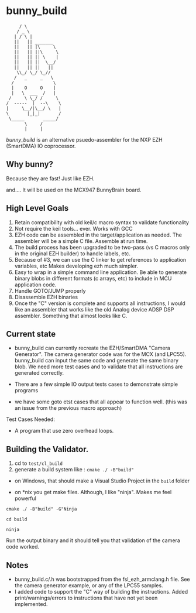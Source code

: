  # bunny_build
 

         / \
        / _ \
       | / \ |
       ||   || _______
       ||   || |\     \
       ||   || ||\     \
       ||   || || \    |
       ||   || ||  \__/
       ||   || ||   ||
        \\_/ \_/ \_//
       /   _     _   \
      /               \
      |    O     O    |
      |   \  ___  /   |
     /     \ \_/ /     \
    /  -----  |  --\    \
    |     \__/|\__/ \   |
    \       |_|_|       /
     \_____       _____/
           \     /
           |     |




*bunny_build* is an alternative psuedo-assembler for the NXP EZH (SmartDMA) IO coprocessor.

## Why bunny?

Because they are fast!  Just like EZH.

and....  It will be used on the MCX947 BunnyBrain board.

## High Level Goals

1. Retain compatibility with old keil/c macro syntax to validate functionality
2. Not require the keil tools... ever.  Works with GCC
3. EZH code can be assembled in the target/application as needed. The assembler will be a simple C file.  Assemble at run time.
4. The build process has been upgraded to be two-pass (vs C macros only in the original EZH builder) to handle labels, etc.  
5. Because of #3, we can use the C linker to get references to application variables, etc  Makes developing ezh much simpler.
6. Easy to wrap in a simple command line application. Be able to generate binary blobs in different formats (c arrays, etc) to include in MCU application code.
6. Handle GOTO/JUMP properly
7. Disassemble EZH binaries
8. Once the "C" version is complete and supports all instructions, I would like an assembler that works like the old Analog device ADSP DSP assembler.   Something that almost looks like C.

## Current state

- bunny_build can currently recreate the EZH/SmartDMA "Camera Generator".  The camera generator code was for the MCX (and LPC55).  bunny_build can input the same code and generate the same binary blob.  We need more test cases and to validate that all instructions are generated correctly.

- There are a few simple IO output tests cases to demonstrate simple programs

- we have some goto etst cases that all appear to function well.  (this was an issue from the previous macro approach)

Test Cases Needed:

- A program that use zero overhead loops.

## Building the Validator.

1. cd to `test/cl_build`
2. generate a build system like : `cmake ./ -B"build"`

- on Windows, that should make a Visual Studio Project in the `build` folder


- on *nix you get make files.  Although,  I like "ninja".  Makes me feel powerful

`cmake ./ -B"build" -G"Ninja`

`cd build`

`ninja`

Run the output binary and it should tell you that validation of the camera code worked.

## Notes

- bunny_build.c/.h was bootstrapped from the fsl_ezh_armclang.h file.  See the camera generator example, or any of the LPC55 samples. 
- I added code to support the "C" way of building the instructions.  Added print/warnings/errors to instructions that have not yet been implemented.

